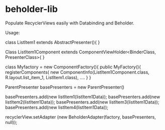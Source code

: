 # beholder-lib

Populate RecyclerViews easily with Databinding and Beholder.


Usage:

class ListItem1 extends AbstractPresenter(){
}

Class ListItem1Component extends ComponentViewHolder<BinderClass, PresenterClass>{
}

class Myfactory = new ComponentFactory(){
  public MyFactory(){
    registerComponents(
      new ComponentInfo(ListItem1Component.class, R.layout.list_item_1, ListItem1.class),
      ....
  }
}

ParentPresenter basePresenters = new ParentPresenter()

basePresenters.add(new listItem1(listItem1Data));
basePresenters.add(new listItem2(listItem1Data));
basePresenters.add(new listItem3(listItem1Data));
basePresenters.add(new listItem4(listItem1Data));


recyclerView.setAdapter (new BeholderAdapter(factory, basePresenters, null));
